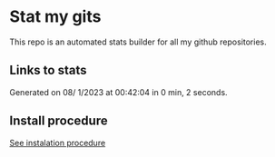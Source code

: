 # Stat my gits

This repo is an automated stats builder for all my github repositories.

## Links to stats


Generated on 08/ 1/2023 at 00:42:04 in 0 min, 2 seconds.

## Install procedure

[See instalation procedure](./src/install.md)
